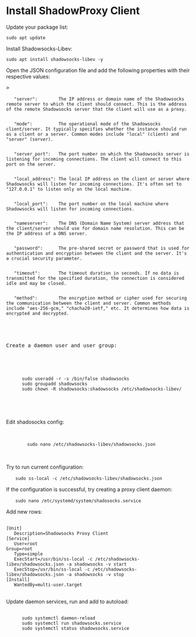 <h1>Install ShadowProxy Client</h1>
<p>Update your package list:</p>
<pre><code>sudo apt update</code></pre>
<p>Install Shadowsocks-Libev:</p>
<pre><code>sudo apt install shadowsocks-libev -y</code></pre>
<p>Open the JSON configuration file and add the following properties with their respective values:</p>
<pre>>
 <code>
   "server":        The IP address or domain name of the Shadowsocks remote server to which the client should connect. This is the address of the remote Shadowsocks server that the client will use as a proxy.</p>
   "mode":          The operational mode of the Shadowsocks client/server. It typically specifies whether the instance should run as a client or a server. Common modes include "local" (client) and "server" (server).</p>
   "server_port":   The port number on which the Shadowsocks server is listening for incoming connections. The client will connect to this port on the server.</p>
   "local_address": The local IP address on the client or server where Shadowsocks will listen for incoming connections. It's often set to "127.0.0.1" to listen only on the local machine.</p>
   "local_port":    The port number on the local machine where Shadowsocks will listen for incoming connections.</p>
   "nameserver":    The DNS (Domain Name System) server address that the client/server should use for domain name resolution. This can be the IP address of a DNS server.</p>
   "password":      The pre-shared secret or password that is used for authentication and encryption between the client and the server. It's a crucial security parameter.</p>
   "timeout":       The timeout duration in seconds. If no data is transmitted for the specified duration, the connection is considered idle and may be closed.</p>
   "method":        The encryption method or cipher used for securing the communication between the client and server. Common methods include "aes-256-gcm," "chacha20-ietf," etc. It determines how data is encrypted and decrypted.</p>
</code>
 <p>Create a daemon user and user group:</p>
  <pre>
     <code>
      sudo useradd -r -s /bin/false shadowsocks
      sudo groupadd shadowsocks
      sudo chown -R shadowsocks:shadowsocks /etc/shadowsocks-libev/ 
  </code>
  </pre> 
</pre>
<p>Edit shadosocks config:</p>
 <pre> 
    <code>
        sudo nano /etc/shadowsocks-libev/shadowsocks.json
   </code> 
 </pre>
<p>Try to run current configuration:</p>
<pre>
   <code>sudo ss-local -c /etc/shadowsocks-libev/shadowsocks.json</code>
</pre>
<p>If the configuration is successful, try creating a proxy client daemon:</p>
<pre>
   <code>sudo nano /etc/systemd/system/shadosocks.service</code>
</pre>
<p>Add new rows:</p>
<pre>
 <code>
[Unit]
   Description=Shadowsocks Proxy Client
[Service] 
   User=root
Group=root
   Type=simple
   ExecStart=/usr/bin/ss-local -c /etc/shadowsocks-libev/shadowsocks.json -a shadowsocks -v start
   ExecStop=/usr/bin/ss-local -c /etc/shadowsocks-libev/shadowsocks.json -a shadowsocks -v stop
[Install]
   WantedBy=multi-user.target
</code>
</pre>
<p>Update daemon services, run and add to autoload:</p> 
<pre>
   <code>
      sudo systemctl daemon-reload
      sudo systemctl run shadowsocks.service
      sudo systemctl status shadowsocks.service
  </code>
</pre>
